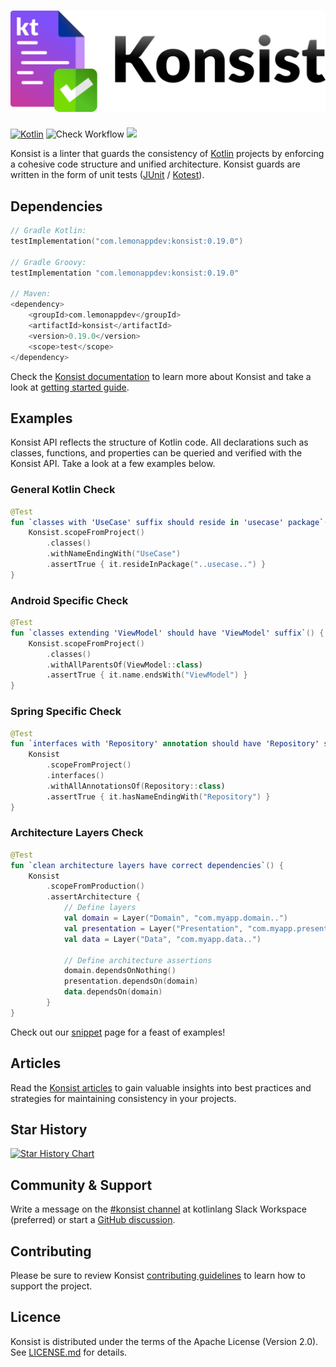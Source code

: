 ![Konsist](misc/konsist-logo/logo.png)
==========

[![Kotlin](https://img.shields.io/badge/Kotlin-blue.svg?style=flat&logo=kotlin)](https://kotlinlang.org)
![Check Workflow](https://github.com/LemonAppDev/konsist/actions/workflows/check.yml/badge.svg)
[<img src="https://img.shields.io/maven-central/v/com.lemonappdev/konsist?label=Release"/>](https://central.sonatype.com/artifact/com.lemonappdev/konsist)

Konsist is a linter that guards the consistency of [Kotlin](https://kotlinlang.org/) projects by enforcing a cohesive code structure 
and unified architecture. Konsist guards are written in the form of unit tests ([JUnit](https://junit.org/) / [Kotest](https://kotest.io/)).

## Dependencies

```kotlin
// Gradle Kotlin:
testImplementation("com.lemonappdev:konsist:0.19.0")

// Gradle Groovy:
testImplementation "com.lemonappdev:konsist:0.19.0"

// Maven:
<dependency>
    <groupId>com.lemonappdev</groupId>
    <artifactId>konsist</artifactId>
    <version>0.19.0</version>
    <scope>test</scope>
</dependency>
```

Check the [Konsist documentation](https://docs.konsist.lemonappdev.com/) to learn more about Konsist and take a 
look at [getting started guide](https://docs.konsist.lemonappdev.com/getting-started/getting-started).

## Examples

Konsist API reflects the structure of Kotlin code. All declarations such as classes, functions, and properties can be
queried and verified with the Konsist API. Take a look at a few examples below.

### General Kotlin Check

```kotlin
@Test
fun `classes with 'UseCase' suffix should reside in 'usecase' package`() {
    Konsist.scopeFromProject()
        .classes()
        .withNameEndingWith("UseCase")
        .assertTrue { it.resideInPackage("..usecase..") }
}
```

### Android Specific Check

```kotlin
@Test
fun `classes extending 'ViewModel' should have 'ViewModel' suffix`() {
    Konsist.scopeFromProject()
        .classes()
        .withAllParentsOf(ViewModel::class)
        .assertTrue { it.name.endsWith("ViewModel") }
}
```

### Spring Specific Check

```kotlin
@Test
fun `interfaces with 'Repository' annotation should have 'Repository' suffix`() {
    Konsist
        .scopeFromProject()
        .interfaces()
        .withAllAnnotationsOf(Repository::class)
        .assertTrue { it.hasNameEndingWith("Repository") }
}
```

### Architecture Layers Check

```kotlin
@Test
fun `clean architecture layers have correct dependencies`() {
    Konsist
        .scopeFromProduction()
        .assertArchitecture {
            // Define layers
            val domain = Layer("Domain", "com.myapp.domain..")
            val presentation = Layer("Presentation", "com.myapp.presentation..")
            val data = Layer("Data", "com.myapp.data..")

            // Define architecture assertions
            domain.dependsOnNothing()
            presentation.dependsOn(domain)
            data.dependsOn(domain)
        }
}
```
    
Check out our [snippet](https://docs.konsist.lemonappdev.com/inspiration/snippets) page for a feast of examples!
    
## Articles

Read the [Konsist articles](https://docs.konsist.lemonappdev.com/getting-started/getting-started/articles) to gain valuable insights into best practices and strategies for maintaining consistency in your projects.

## Star History

[![Star History Chart](https://api.star-history.com/svg?repos=LemonAppDev/konsist&type=Date)](https://star-history.com/#LemonAppDev/konsist&Date)

## Community & Support

Write a message on the  [#konsist channel](https://kotlinlang.slack.com/archives/C05QG9FD6KS) at kotlinlang Slack 
Workspace (preferred) or start a [GitHub discussion](https://github.com/LemonAppDev/konsist/discussions).

## Contributing

Please be sure to review Konsist [contributing guidelines](https://docs.konsist.lemonappdev.com/help/contributing)
to learn how to support the project.

## Licence

Konsist is distributed under the terms of the Apache License (Version 2.0). See [LICENSE.md](LICENSE) for details.

